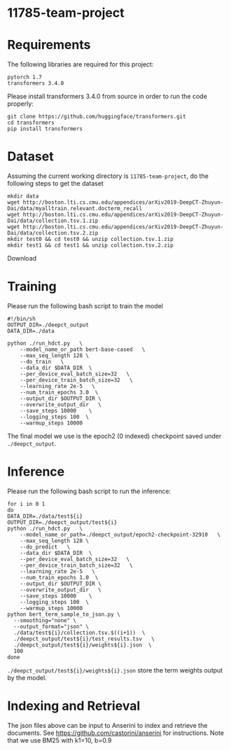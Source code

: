 # 11785-team-project

# Requirements 
The following libraries are required for this project: 
```
pytorch 1.7
transformers 3.4.0
```

Please install transformers 3.4.0 from source in order to run the code properly: 
```
git clone https://github.com/huggingface/transformers.git
cd transformers
pip install transformers
```

# Dataset
Assuming the current working directory is `11785-team-project`, do the following steps to get the dataset 
```
mkdir data
wget http://boston.lti.cs.cmu.edu/appendices/arXiv2019-DeepCT-Zhuyun-Dai/data/myalltrain.relevant.docterm_recall
wget http://boston.lti.cs.cmu.edu/appendices/arXiv2019-DeepCT-Zhuyun-Dai/data/collection.tsv.1.zip
wget http://boston.lti.cs.cmu.edu/appendices/arXiv2019-DeepCT-Zhuyun-Dai/data/collection.tsv.2.zip
mkdir test0 && cd test0 && unzip collection.tsv.1.zip 
mkdir test1 && cd test1 && unzip collection.tsv.2.zip
```
Download 

# Training
Please run the following bash script to train the model
```
#!/bin/sh
OUTPUT_DIR=./deepct_output
DATA_DIR=./data

python ./run_hdct.py   \
    --model_name_or_path bert-base-cased   \
    --max_seq_length 128 \
    --do_train   \
    --data_dir $DATA_DIR  \
    --per_device_eval_batch_size=32   \
    --per_device_train_batch_size=32   \
    --learning_rate 2e-5   \
    --num_train_epochs 3.0  \
    --output_dir $OUTPUT_DIR \
    --overwrite_output_dir   \
    --save_steps 10000    \
    --logging_steps 100  \
    --warmup_steps 10000
```
The final model we use is the epoch2 (0 indexed) checkpoint saved under `./deepct_output`. 

# Inference
Please run the following bash script to run the inference: 
```
for i in 0 1 
do 
DATA_DIR=./data/test${i}
OUTPUT_DIR=./deepct_output/test${i}
python ./run_hdct.py   \
    --model_name_or_path=./deepct_output/epoch2-checkpoint-32910   \
    --max_seq_length 128 \
    --do_predict   \
    --data_dir $DATA_DIR  \
    --per_device_eval_batch_size=32   \
    --per_device_train_batch_size=32   \
    --learning_rate 2e-5   \
    --num_train_epochs 1.0  \
    --output_dir $OUTPUT_DIR \
    --overwrite_output_dir   \
    --save_steps 10000    \
    --logging_steps 100  \
    --warmup_steps 10000
python bert_term_sample_to_json.py \
  --smoothing="none" \
  --output_format="json" \
  ./data/test${i}/collection.tsv.$((i+1))  \
  ./deepct_output/test${i}/test_results.tsv   \
  ./deepct_output/test${i}/weights${i}.json  \
  100
done 
```
`./deepct_output/test${i}/weights${i}.json` store the term weights output by the model. 

# Indexing and Retrieval 
The json files above can be input to Anserini to index and retrieve the documents. See https://github.com/castorini/anserini for instructions. Note that we use BM25 with k1=10, b=0.9
